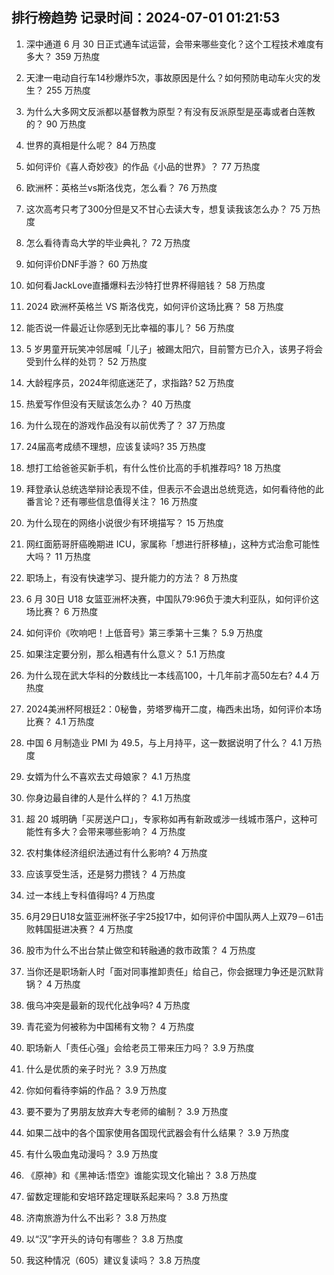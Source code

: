 
## 排行榜趋势 记录时间：2024-07-01 01:21:53
  
  1. 深中通道 6 月 30 日正式通车试运营，会带来哪些变化？这个工程技术难度有多大？ 359 万热度
    
  2. 天津一电动自行车14秒爆炸5次，事故原因是什么？如何预防电动车火灾的发生？ 255 万热度
    
  3. 为什么大多网文反派都以基督教为原型？有没有反派原型是巫毒或者白莲教的？ 90 万热度
    
  4. 世界的真相是什么呢？ 84 万热度
    
  5. 如何评价《喜人奇妙夜》的作品《小品的世界》？ 77 万热度
    
  6. 欧洲杯：英格兰vs斯洛伐克，怎么看？ 76 万热度
    
  7. 这次高考只考了300分但是又不甘心去读大专，想复读我该怎么办？ 75 万热度
    
  8. 怎么看待青岛大学的毕业典礼？ 72 万热度
    
  9. 如何评价DNF手游？ 60 万热度
    
  10. 如何看JackLove直播爆料去沙特打世界杯得赔钱？ 58 万热度
    
  11. 2024 欧洲杯英格兰 VS 斯洛伐克，如何评价这场比赛？ 58 万热度
    
  12. 能否说一件最近让你感到无比幸福的事儿？ 56 万热度
    
  13. 5 岁男童开玩笑冲邻居喊「儿子」被踢太阳穴，目前警方已介入，该男子将会受到什么样的处罚？ 52 万热度
    
  14. 大龄程序员，2024年彻底迷茫了，求指路? 52 万热度
    
  15. 热爱写作但没有天赋该怎么办？ 40 万热度
    
  16. 为什么现在的游戏作品没有以前优秀了？ 37 万热度
    
  17. 24届高考成绩不理想，应该复读吗? 35 万热度
    
  18. 想打工给爸爸买新手机，有什么性价比高的手机推荐吗? 18 万热度
    
  19. 拜登承认总统选举辩论表现不佳，但表示不会退出总统竞选，如何看待他的此番言论？还有哪些信息值得关注？ 16 万热度
    
  20. 为什么现在的网络小说很少有环境描写？ 15 万热度
    
  21. 网红面筋哥肝癌晚期进 ICU，家属称「想进行肝移植」，这种方式治愈可能性大吗？ 11 万热度
    
  22. 职场上，有没有快速学习、提升能力的方法？ 8 万热度
    
  23. 6 月 30日 U18 女篮亚洲杯决赛，中国队79:96负于澳大利亚队，如何评价这场比赛？ 6 万热度
    
  24. 如何评价《吹响吧！上低音号》第三季第十三集？ 5.9 万热度
    
  25. 如果注定要分别，那么相遇有什么意义？ 5.1 万热度
    
  26. 为什么现在武大华科的分数线比一本线高100，十几年前才高50左右? 4.4 万热度
    
  27. 2024美洲杯阿根廷2：0秘鲁，劳塔罗梅开二度，梅西未出场，如何评价本场比赛？ 4.1 万热度
    
  28. 中国 6 月制造业 PMI 为 49.5，与上月持平，这一数据说明了什么？ 4.1 万热度
    
  29. 女婿为什么不喜欢去丈母娘家？ 4.1 万热度
    
  30. 你身边最自律的人是什么样的？ 4.1 万热度
    
  31. 超 20 城明确「买房送户口」，专家称如再有新政或涉一线城市落户，这种可能性有多大？会带来哪些影响？ 4 万热度
    
  32. 农村集体经济组织法通过有什么影响? 4 万热度
    
  33. 应该享受生活，还是努力攒钱？ 4 万热度
    
  34. 过一本线上专科值得吗? 4 万热度
    
  35. 6月29日U18女篮亚洲杯张子宇25投17中，如何评价中国队两人上双79－61击败韩国挺进决赛？ 4 万热度
    
  36. 股市为什么不出台禁止做空和转融通的救市政策？ 4 万热度
    
  37. 当你还是职场新人时「面对同事推卸责任」给自己，你会据理力争还是沉默背锅？ 4 万热度
    
  38. 俄乌冲突是最新的现代化战争吗? 4 万热度
    
  39. 青花瓷为何被称为中国稀有文物？ 4 万热度
    
  40. 职场新人「责任心强」会给老员工带来压力吗？ 3.9 万热度
    
  41. 什么是优质的亲子时光？ 3.9 万热度
    
  42. 你如何看待李娟的作品？ 3.9 万热度
    
  43. 要不要为了男朋友放弃大专老师的编制？ 3.9 万热度
    
  44. 如果二战中的各个国家使用各国现代武器会有什么结果？ 3.9 万热度
    
  45. 有什么吸血鬼动漫吗？ 3.9 万热度
    
  46. 《原神》和《黑神话:悟空》谁能实现文化输出？ 3.8 万热度
    
  47. 留数定理能和安培环路定理联系起来吗？ 3.8 万热度
    
  48. 济南旅游为什么不出彩？ 3.8 万热度
    
  49. 以“汉”字开头的诗句有哪些？ 3.8 万热度
    
  50. 我这种情况（605）建议复读吗？ 3.8 万热度
    